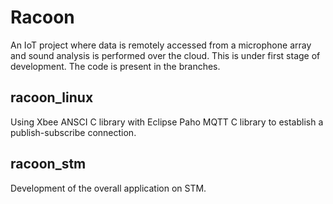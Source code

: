 # Racoon
An IoT project where data is remotely accessed from a microphone array and sound analysis is performed over the cloud. This is under first stage of development. The code is present in the branches.

## racoon_linux 
Using Xbee ANSCI C library with Eclipse Paho MQTT C library to establish a publish-subscribe connection.

## racoon_stm
Development of the overall application on STM.
